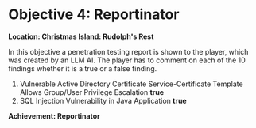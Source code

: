 # Objective 4: Reportinator
**Location: Christmas Island: Rudolph's Rest**  

In this objective a penetration testing report is shown to the player, which was created by an LLM AI.
The player has to comment on each of the 10 findings whether it is a true or a false finding.

 1. Vulnerable Active Directory Certificate Service-Certificate Template Allows Group/User Privilege Escalation
 **true**
 2.  SQL Injection Vulnerability in Java Application
 **true**
 

**Achievement: Reportinator**

<!--stackedit_data:
eyJoaXN0b3J5IjpbLTQ1OTA0NTU2OSwyMTI3NjAyMjg3XX0=
-->
